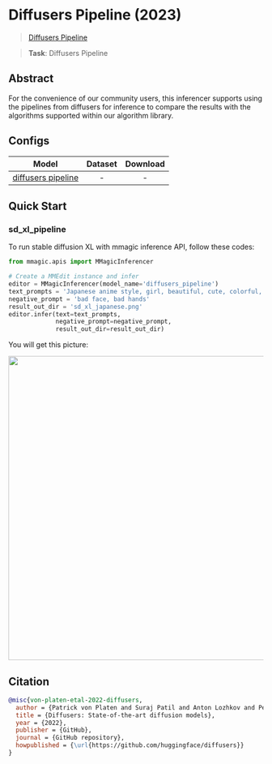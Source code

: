 # Diffusers Pipeline (2023)

> [Diffusers Pipeline](https://github.com/huggingface/diffusers)

> **Task**: Diffusers Pipeline

<!-- [ALGORITHM] -->

## Abstract

<!-- [ABSTRACT] -->

For the convenience of our community users, this inferencer supports using the pipelines from diffusers for inference to compare the results with the algorithms supported within our algorithm library.

## Configs

|                   Model                   | Dataset | Download |
| :---------------------------------------: | :-----: | :------: |
| [diffusers pipeline](./sd_xl_pipeline.py) |    -    |    -     |

## Quick Start

### sd_xl_pipeline

To run stable diffusion XL with mmagic inference API, follow these codes:

```python
from mmagic.apis import MMagicInferencer

# Create a MMEdit instance and infer
editor = MMagicInferencer(model_name='diffusers_pipeline')
text_prompts = 'Japanese anime style, girl, beautiful, cute, colorful, best quality, extremely detailed'
negative_prompt = 'bad face, bad hands'
result_out_dir = 'sd_xl_japanese.png'
editor.infer(text=text_prompts,
             negative_prompt=negative_prompt,
             result_out_dir=result_out_dir)
```

You will get this picture:

<div align=center >
 <img src="https://user-images.githubusercontent.com/12782558/266557074-53519887-6597-42cf-8a0b-03c2db3f4ab2.png" width="600"/>
</div >

## Citation

```bibtex
@misc{von-platen-etal-2022-diffusers,
  author = {Patrick von Platen and Suraj Patil and Anton Lozhkov and Pedro Cuenca and Nathan Lambert and Kashif Rasul and Mishig Davaadorj and Thomas Wolf},
  title = {Diffusers: State-of-the-art diffusion models},
  year = {2022},
  publisher = {GitHub},
  journal = {GitHub repository},
  howpublished = {\url{https://github.com/huggingface/diffusers}}
}
```
